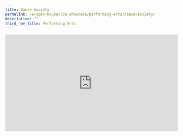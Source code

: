 ```yaml
---
title: Dance Society
permalink: /e-open-house/cca-showcase/performing-arts/dance-society/
description: ""
third_nav_title: Performing Arts
---
```

<div align="center"><iframe allowfullscreen="" allow="accelerometer; autoplay; clipboard-write; encrypted-media; gyroscope; picture-in-picture; web-share" frameborder="0" title="YouTube video player" src="https://www.youtube.com/embed/8asjGWVkQW0" height="315" width="560"></iframe></div>